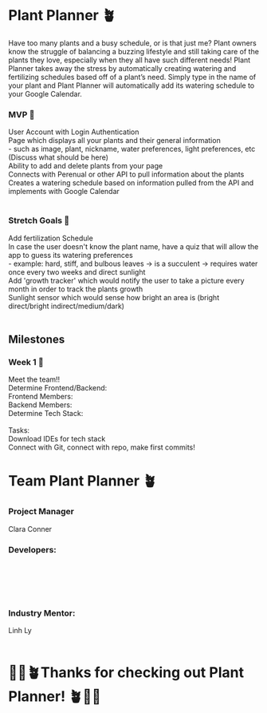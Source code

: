 <h1>Plant Planner 🪴</h1>

Have too many plants and a busy schedule, or is that just me? Plant owners know the struggle of balancing a buzzing lifestyle and still taking care of the plants they love, especially when they all have such different needs! Plant Planner takes away the stress by automatically creating watering and fertilizing schedules based off of a plant’s need. Simply type in the name of your plant and Plant Planner will automatically add its watering schedule to your Google Calendar.

<h3>MVP 🌿</h3>
<p1>User Account with Login Authentication<br/>
Page which displays all your plants and their general information<br/>
- such as image, plant, nickname, water preferences, light preferences, etc (Discuss what should be here)<br/>
Ability to add and delete plants from your page<br/>
Connects with Perenual or other API to pull information about the plants<br/>
Creates a watering schedule based on information pulled from the API and implements with Google Calendar</p1><br/><br/>


<h3>Stretch Goals 🌿</h3>
<p1>Add fertilization Schedule<br/>
In case the user doesn't know the plant name, have a quiz that will allow the app to guess its watering preferences<br/>
 - example: hard, stiff, and bulbous leaves -> is a succulent -> requires water once every two weeks and direct sunlight<br/>
Add 'growth tracker' which would notify the user to take a picture every month in order to track the plants growth<br/>
Sunlight sensor which would sense how bright an area is (bright direct/bright indirect/medium/dark)</p1><br/><br/>


<h2>Milestones</h2>
<h3>Week 1 🌿</h3>

<p1> Meet the team!!<br/>
Determine Frontend/Backend:<br/>
Frontend Members:<br/>
Backend Members:<br/>
Determine Tech Stack:<br/><br/>
Tasks:<br/>
Download IDEs for tech stack<br/>
Connect with Git, connect with repo, make first commits!<br/>
</p1>

<h1>Team Plant Planner 🪴</h1>
<h3>Project Manager</h3>
<p1>Clara Conner</p1><br/>

<h3>Developers:</h3>
<p1></p1><br/>
<p1></p1><br/>
<p1></p1><br/>
<p1></p1><br/>

<h3>Industry Mentor:</h3>
<p1>Linh Ly</p1><br/><br/>

<h1>💚🌿🪴Thanks for checking out Plant Planner! 🪴🌿💚</h1>
